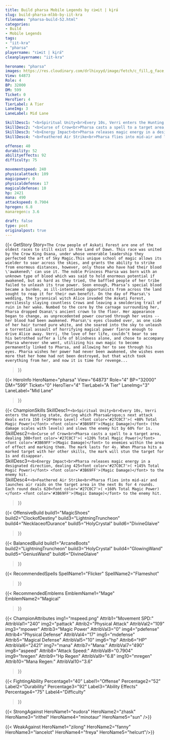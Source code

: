 ```yaml
---
title: Build pharsa Mobile Legends by ℓiмit | kįra้
slug: build-pharsa-mlbb-by-iit-kra
filename: "pharsa-build-52.html"
categories: 
- Build 
- Mobile Legends
tags: 
- "iit-kra"
- "pharsa"
playername: "ℓiмit | kįra้"
cleanplayername: "iit-kra"

heroname: "pharsa"
images: https://res.cloudinary.com/drlhixyyd/image/fetch/c_fill,g_face,f_auto/https://cdn2-build.mobagenie.my.id/p/images/banner/full/pharsa.jpg
View: 64873 
Role: 4 
BP: 32000
DM: 599 
Ticket: 0 
HeroTier: 4 
TierLabel: A Tier 
LaneImg: 3
LaneLabel: Mid Lane 

SkillDesc1: "<b>Spiritual Unity<br>Every 10s, Verri enters the Hunting state, during which Pharsa&rsquo;s next attack deals extra 150 (+10*Hero Level) <font color='#27C0C7'>( +80% Total Magic Power)</font> <font color='#3B69FF'>(Magic Damage)</font> (the damage scales with levels) and slows the enemy hit by 60% for 1s."   
SkillDesc2: "<b>Curse of Crow<br>Pharsa casts a spell to a target area, dealing 300<font color='#27C0C7'>( +120% Total Magic Power)</font> <font color='#3B69FF'>(Magic Damage)</font> to enemies within the area of effect and marking them. The mark lasts for 4s. When Pharsa hits a marked target with her other skills, the mark will stun the target for 1s and disappear."   
SkillDesc3: "<b>Energy Impact<br>Pharsa releases magic energy in a designated direction, dealing 425<font color='#27C0C7'>( +145% Total Magic Power)</font> <font color='#3B69FF'>(Magic Damage)</font> to the enemy hit."   
SkillDesc4: "<b>Feathered Air Strike<br>Pharsa flies into mid-air and launches air raids on the target area in the next 8s for 4 rounds. Each round deals 620<font color='#27C0C7'>( +160% Total Magic Power)</font> <font color='#3B69FF'>(Magic Damage)</font> to the enemy hit."  

offense: 40 
durability: 52 
abilityeffects: 92 
difficulty: 75 

movementspeed: 240
physicalattack: 109
magicpower: 0
physicaldefense: 17
magicaldefense: 10
hp: 2421
mana: 490
attackspeed: 0.7904
hpregen: 6.8
manaregen:: 3.6

draft: false
type: post
originalpost: true
---
```



{{< GetStory 
Story=` The Crow people of Askati Forest are one of the oldest races to still exist in the Land of Dawn. This race was united by the Crow King Osana, under whose venerable leadership they perfected the art of Sky Magic.This unique school of magic allows its wielder to soar across the skies, and grants the ability to strike from enormous distances, however, only those who have had their blood \'awakened\' can use it. The noble Princess Pharsa was born with an unknown type of blood which was said to hold enormous potential if awakened, but as hard as they tried, the baffled people of her tribe failed to unleash its true power. Soon enough, Pharsa’s special blood became a burden, as ill-intentioned opportunists from across the land sought to reap it for their own benefit. On the day of Pharsa\'s wedding, the tyrannical witch Alice invaded the Askati Forest, mercilessly slaying countless Crows and leaving a smoldering trail of ruin in her wake. Numbed to the core by the carnage surrounding her, Pharsa dropped Osana\'s ancient crown to the floor. Her appearance began to change, as unprecedented power coursed through her veins -- her blood had been awakened. Pharsa\'s eyes clouded over, as one side of her hair turned pure white, and she soared into the sky to unleash a torrential assault of horrifying magical power fierce enough to drive Alice away. Verri, the love of her life, couldn’t bear to see his betrothed suffer a life of blindness alone, and chose to accompany Pharsa wherever she went, utilizing his own magic to become permanently linked to Pharsa, and allowing her to see through his eyes. Pharsa wishes her power had never been awakened, she wishes even more that her home had not been destroyed, but that witch took everything from her, and now it is time for revenge... ` 
>}}

{{< HeroInfo 
HeroName="pharsa" 
View="64873" 
Role="4" 
BP="32000" 
DM="599" 
Ticket="0" 
HeroTier="4" 
TierLabel="A Tier" 
LaneImg="3" 
LaneLabel="Mid Lane" 
>}}
 
{{< ChampionSkills 
SkillDesc1=`<b>Spiritual Unity<br>Every 10s, Verri enters the Hunting state, during which Pharsa&rsquo;s next attack deals extra 150 (+10*Hero Level) <font color='#27C0C7'>( +80% Total Magic Power)</font> <font color='#3B69FF'>(Magic Damage)</font> (the damage scales with levels) and slows the enemy hit by 60% for 1s.`   
SkillDesc2=`<b>Curse of Crow<br>Pharsa casts a spell to a target area, dealing 300<font color='#27C0C7'>( +120% Total Magic Power)</font> <font color='#3B69FF'>(Magic Damage)</font> to enemies within the area of effect and marking them. The mark lasts for 4s. When Pharsa hits a marked target with her other skills, the mark will stun the target for 1s and disappear.`   
SkillDesc3=`<b>Energy Impact<br>Pharsa releases magic energy in a designated direction, dealing 425<font color='#27C0C7'>( +145% Total Magic Power)</font> <font color='#3B69FF'>(Magic Damage)</font> to the enemy hit.`   
SkillDesc4=`<b>Feathered Air Strike<br>Pharsa flies into mid-air and launches air raids on the target area in the next 8s for 4 rounds. Each round deals 620<font color='#27C0C7'>( +160% Total Magic Power)</font> <font color='#3B69FF'>(Magic Damage)</font> to the enemy hit.`   
>}}

{{< OffensiveBuild 
build1="MagicShoes"  
build2="ClockofDestiny" 
build3="LightningTruncheon" 
build4="NecklaceofDurance" 
build5="HolyCrystal" 
build6="DivineGlaive" 
>}} 

{{< BalancedBuild 
build1="ArcaneBoots"  
build2="LightningTruncheon" 
build3="HolyCrystal" 
build4="GlowingWand" 
build5="GeniusWand" 
build6="DivineGlaive" 
>}}


{{< RecommendedSpells 
SpellName1="Flicker" 
SpellName2="Flameshot" 
>}}  

{{< RecommendedEmblems 
EmblemName1="Mage" 
EmblemName2="Magical" 
>}}   


{{< ChampionAttributes
img1="mspeed.png" Attrib1="Movement SPD:" AttribVal1="240"
img2="pattack" Attrib2="Physical Attack" AttribVal2="109"
img3="mpower" Attrib3="Magic Power" AttribVal3="0"
img4="pdefense" Attrib4="Physical Defense" AttribVal4="17"
img5="mdefense" Attrib5="Magical Defense" AttribVal5="10"
img6="hp" Attrib6="HP" AttribVal6="2421"
img7="mana" Attrib7="Mana:" AttribVal7="490"
img8="aspeed" Attrib8="Attack Speed:" AttribVal8="0.7904"
img9="hregen" Attrib9="Hp Regen" AttribVal9="6.8"
img10="mregen" Attrib10="Mana Regen:" AttribVal10="3.6"
>}}


{{< FightingAbility
Percentage1="40" Label1="Offense"
Percentage2="52" Label2="Durability"
Percentage3="92" Label3="Ability Effects"
Percentage4="75" Label4="Difficulty"
 >}}

{{< StrongAgainst 
HeroName1="eudora"
HeroName2="zhask"
HeroName3="irithel"
HeroName4="minotaur"
HeroName5="sun"
/>}}

{{< WeakAgainst
HeroName1="zilong"
HeroName2="fanny"
HeroName3="lancelot"
HeroName4="freya"
HeroName5="helcurt"/>}}
